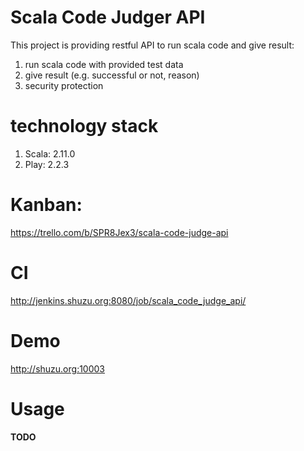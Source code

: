 Scala Code Judger API
=====================================

This project is providing restful API to run scala code and give result:
 
1. run scala code with provided test data
2. give result (e.g. successful or not, reason)
3. security protection 

technology stack
================

1. Scala: 2.11.0
1. Play: 2.2.3

Kanban:
========

https://trello.com/b/SPR8Jex3/scala-code-judge-api

CI
======

http://jenkins.shuzu.org:8080/job/scala_code_judge_api/

Demo
=====

http://shuzu.org:10003

Usage
=====

**TODO**
